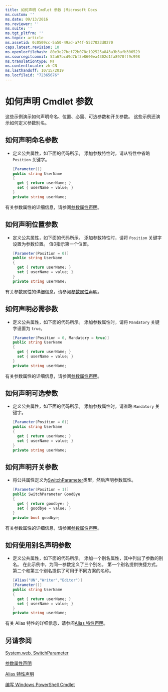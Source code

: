 ```yaml
---
title: 如何声明 Cmdlet 参数 |Microsoft Docs
ms.custom: ''
ms.date: 09/13/2016
ms.reviewer: ''
ms.suite: ''
ms.tgt_pltfrm: ''
ms.topic: article
ms.assetid: 0c0509cc-5a50-49ad-a74f-5527023d0270
caps.latest.revision: 10
ms.openlocfilehash: 80e3e27bcf72b078c192525a843a3b3afb306529
ms.sourcegitcommit: 52a67bcd9d7bf3e8600ea4302d1fa8970ff9c998
ms.translationtype: MT
ms.contentlocale: zh-CN
ms.lasthandoff: 10/15/2019
ms.locfileid: "72365676"
---
```

# <a name="how-to-declare-cmdlet-parameters"></a>如何声明 Cmdlet 参数

这些示例演示如何声明命名、位置、必需、可选参数和开关参数。 这些示例还演示如何定义参数别名。

## <a name="how-to-declare-a-named-parameter"></a>如何声明命名参数

- 定义公共属性，如下面的代码所示。 添加参数特性时，请从特性中省略 `Position` 关键字。

    ```csharp
    [Parameter()]
    public string UserName
    {
      get { return userName; }
      set { userName = value; }
    }
    private string userName;
    ```

有关参数属性的详细信息，请参阅[参数属性声明](./parameter-attribute-declaration.md)。

## <a name="how-to-declare-a-positional-parameter"></a>如何声明位置参数

- 定义公共属性，如下面的代码所示。 添加参数特性时，请将 `Position` 关键字设置为参数位置。 值0指示第一个位置。

    ```csharp
    [Parameter(Position = 0)]
    public string UserName
    {
      get { return userName; }
      set { userName = value; }
    }
    private string userName;
    ```

有关参数属性的详细信息，请参阅[参数属性声明](./parameter-attribute-declaration.md)。

## <a name="how-to-declare-a-mandatory-parameter"></a>如何声明必需参数

- 定义公共属性，如下面的代码所示。 添加参数属性时，请将 `Mandatory` 关键字设置为 `true`。

    ```csharp
    [Parameter(Position = 0, Mandatory = true)]
    public string UserName
    {
      get { return userName; }
      set { userName = value; }
    }
    private string userName;
    ```

有关参数属性的详细信息，请参阅[参数属性声明](./parameter-attribute-declaration.md)。

## <a name="how-to-declare-an-optional-parameter"></a>如何声明可选参数

- 定义公共属性，如下面的代码所示。 添加参数属性时，请省略 `Mandatory` 关键字。

    ```csharp
    [Parameter(Position = 0)]
    public string UserName
    {
      get { return userName; }
      set { userName = value; }
    }
    private string userName;
    ```

## <a name="how-to-declare-a-switch-parameter"></a>如何声明开关参数

- 将公共属性定义为[SwitchParameter](/dotnet/api/System.Management.Automation.SwitchParameter)类型，然后声明参数属性。

    ```csharp
    [Parameter(Position = 1)]
    public SwitchParameter GoodBye
    {
      get { return goodbye; }
      set { goodbye = value; }
    }
    private bool goodbye;
    ```

有关参数属性的详细信息，请参阅[参数属性声明](./parameter-attribute-declaration.md)。

## <a name="how-to-declare-a-parameter-with-aliases"></a>如何使用别名声明参数

- 定义公共属性，如下面的代码所示。 添加一个别名属性，其中列出了参数的别名。 在此示例中，为同一参数定义了三个别名。 第一个别名提供快捷方式。 第二个和第三个别名提供了可用于不同方案的名称。

    ```csharp
    [Alias("UN","Writer","Editor")]
    [Parameter()]
    public string UserName
    {
      get { return userName; }
      set { userName = value; }
    }
    private string userName;
    ```

有关 Alias 特性的详细信息，请参阅[Alias 特性声明](./alias-attribute-declaration.md)。

## <a name="see-also"></a>另请参阅

[System.web. SwitchParameter](/dotnet/api/System.Management.Automation.SwitchParameter)

[参数属性声明](./parameter-attribute-declaration.md)

[Alias 特性声明](./alias-attribute-declaration.md)

[编写 Windows PowerShell Cmdlet](./writing-a-windows-powershell-cmdlet.md)
